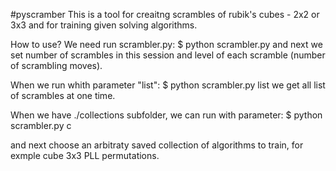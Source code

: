 #pyscramber
This is a tool for creaitng scrambles of rubik's cubes - 2x2 or 3x3 and for training given solving algorithms.


How to use?
We need run scrambler.py:
$   python scrambler.py 
and next we set number of scrambles in this session and level of each scramble (number of scrambling moves).

When we run whith parameter "list":
$   python scrambler.py list 
we get all list of scrambles at one time.


When we have ./collections subfolder, we can run with parameter:
$   python scrambler.py c

and next choose an arbitraty saved collection of algorithms to train, for exmple cube 3x3 PLL permutations.

